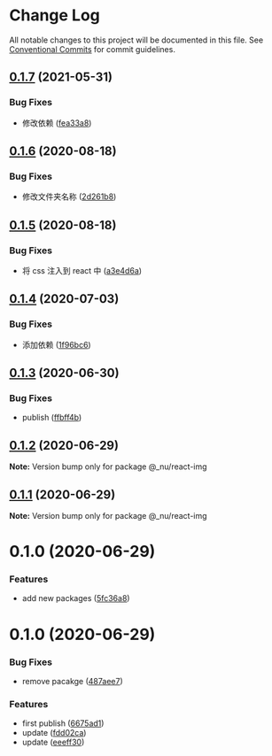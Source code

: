 # Change Log

All notable changes to this project will be documented in this file.
See [Conventional Commits](https://conventionalcommits.org) for commit guidelines.

## [0.1.7](https://github.com/nu-system/react/compare/@_nu/react-img@0.1.6...@_nu/react-img@0.1.7) (2021-05-31)

### Bug Fixes

- 修改依赖 ([fea33a8](https://github.com/nu-system/react/commit/fea33a894f078948acbab0fe80819eb555f68325))

## [0.1.6](https://github.com/nu-system/react/compare/@_nu/react-img@0.1.5...@_nu/react-img@0.1.6) (2020-08-18)

### Bug Fixes

- 修改文件夹名称 ([2d261b8](https://github.com/nu-system/react/commit/2d261b8de2b5a977482733d58902c17dd51ae880))

## [0.1.5](https://github.com/nu-system/react/compare/@_nu/react-img@0.1.4...@_nu/react-img@0.1.5) (2020-08-18)

### Bug Fixes

- 将 css 注入到 react 中 ([a3e4d6a](https://github.com/nu-system/react/commit/a3e4d6a22d345e02f2580b53212f6c063176d8b1))

## [0.1.4](https://github.com/nu-system/react-img/compare/@_nu/react-img@0.1.3...@_nu/react-img@0.1.4) (2020-07-03)

### Bug Fixes

- 添加依赖 ([1f96bc6](https://github.com/nu-system/react-img/commit/1f96bc6d0df16f6b25fb34dcb6df0f811d521056))

## [0.1.3](https://github.com/nu-system/react-img/compare/@_nu/react-img@0.1.2...@_nu/react-img@0.1.3) (2020-06-30)

### Bug Fixes

- publish ([ffbff4b](https://github.com/nu-system/react-img/commit/ffbff4b834614ca542bc20be3509f12c6886e09a))

## [0.1.2](https://github.com/nu-system/react-img/compare/@_nu/react-img@0.1.1...@_nu/react-img@0.1.2) (2020-06-29)

**Note:** Version bump only for package @\_nu/react-img

## [0.1.1](https://github.com/nu-system/react-img/compare/@_nu/react-img@0.1.0...@_nu/react-img@0.1.1) (2020-06-29)

**Note:** Version bump only for package @\_nu/react-img

# 0.1.0 (2020-06-29)

### Features

- add new packages ([5fc36a8](https://github.com/nu-system/react-img/commit/5fc36a83bfba9be335434f98abd211549864d5cd))

# 0.1.0 (2020-06-29)

### Bug Fixes

- remove pacakge ([487aee7](https://github.com/nu-system/react-img/commit/487aee74684b02bdedf54c3d20610488e19188ae))

### Features

- first publish ([6675ad1](https://github.com/nu-system/react-img/commit/6675ad1be1df5b9b7e154f0c44636ae549f6ac5b))
- update ([fdd02ca](https://github.com/nu-system/react-img/commit/fdd02cab6b76550c94ed7c4b1472bec7d6878bed))
- update ([eeeff30](https://github.com/nu-system/react-img/commit/eeeff30e015bd171650439e85ccd71a0c3d8a797))
